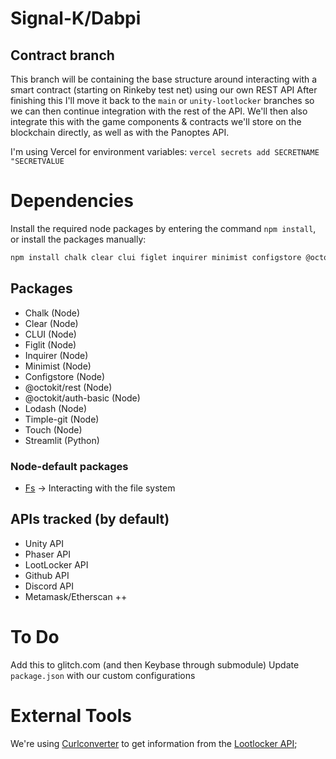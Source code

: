 # Signal-K/Dabpi
## Contract branch
This branch will be containing the base structure around interacting with a smart contract (starting on Rinkeby test net) using our own REST API
After finishing this I'll move it back to the `main` or `unity-lootlocker` branches so we can then continue integration with the rest of the API. We'll then also integrate this with the game components & contracts we'll store on the blockchain directly, as well as with the Panoptes API.

I'm using Vercel for environment variables: `vercel secrets add SECRETNAME "SECRETVALUE`

# Dependencies
Install the required node packages by entering the command `npm install`, or install the packages manually:

```bash
npm install chalk clear clui figlet inquirer minimist configstore @octokit/rest @octokit/auth-basic lodash simple-git touch
```

## Packages
* Chalk (Node)
* Clear (Node)
* CLUI (Node)
* Figlit (Node)
* Inquirer (Node)
* Minimist (Node)
* Configstore (Node)
* @octokit/rest (Node)
* @octokit/auth-basic (Node)
* Lodash (Node)
* Timple-git (Node)
* Touch (Node)
* Streamlit (Python)

### Node-default packages
* [Fs](https://nodejs.dev/learn/the-nodejs-fs-module) -> Interacting with the file system

## APIs tracked (by default)
* Unity API
* Phaser API
* LootLocker API
* Github API
* Discord API
* Metamask/Etherscan ++

# To Do
Add this to glitch.com (and then Keybase through submodule)
Update `package.json` with our custom configurations

# External Tools
We're using [Curlconverter](https://curlconverter.com/#python) to get information from the [Lootlocker API](https://ref.lootlocker.io/game-api/#list-files);